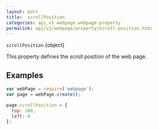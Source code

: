 ```yaml
---
layout: post
title:  scrollPosition
categories: api_v1 webpage webpage-property
permalink: api/v1/webpage/property/scroll-position.html
---
```


`scrollPosition` {object}

This property defines the scroll position of the web page.

## Examples

```javascript
var webPage = require('webpage');
var page = webPage.create();

page.scrollPosition = {
  top: 100,
  left: 0
};
```









